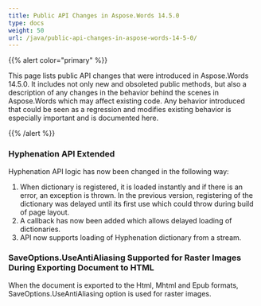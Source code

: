 ```yaml
---
title: Public API Changes in Aspose.Words 14.5.0
type: docs
weight: 50
url: /java/public-api-changes-in-aspose-words-14-5-0/
---
```


{{% alert color="primary" %}} 

This page lists public API changes that were introduced in Aspose.Words 14.5.0. It includes not only new and obsoleted public methods, but also a description of any changes in the behavior behind the scenes in Aspose.Words which may affect existing code. Any behavior introduced that could be seen as a regression and modifies existing behavior is especially important and is documented here.

{{% /alert %}} 
### **Hyphenation API Extended**
Hyphenation API logic has now been changed in the following way:

1. When dictionary is registered, it is loaded instantly and if there is an error, an exception is thrown. In the previous version, registering of the dictionary was delayed until its first use which could throw during build of page layout.
1. A callback has now been added which allows delayed loading of dictionaries.
1. API now supports loading of Hyphenation dictionary from a stream.
### **SaveOptions.UseAntiAliasing Supported for Raster Images During Exporting Document to HTML**
When the document is exported to the Html, Mhtml and Epub formats, SaveOptions.UseAntiAliasing option is used for raster images.
